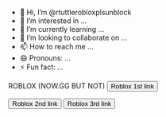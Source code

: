 - 👋 Hi, I’m @rtuttlerobloxplsunblock
- 👀 I’m interested in ...
- 🌱 I’m currently learning ...
- 💞️ I’m looking to collaborate on ...
- 📫 How to reach me ...
- 😄 Pronouns: ...
- ⚡ Fun fact: ...
<!DOCTYPE html>
<html>

<head>
  <meta charset="utf-8">
  <meta name="viewport" content="width=device-width">
  <title>replit</title>
  <link href="style.css" rel="stylesheet" type="text/css" />
</head>


<body>
  ROBLOX (NOW.GG BUT NOT)
  <script src="script.js"></script>
<button onclick="location.href = 'https://selfstudybrain.com/';" id="myButton" class="float-left submit-button" >Roblox 1st link</button>
  <script src="script.js"></script>

  <button onclick="location.href = 'https://universityequality.com/';" id="myButton" class="float-left submit-button" >Roblox 2nd link</button> 
<a href="https://www.mathsspot.com">
<button class="button"> Roblox 3rd link </button>
   <script src="script.js"> </script>
  <!--
  This script places a badge on your repl's full-browser view back to your repl's cover
  page. Try various colors for the theme: dark, light, red, orange, yellow, lime, green,
  teal, blue, blurple, magenta, pink!
  -->
  <script src="https://replit.com/public/js/replit-badge-v2.js" theme="dark" position="bottom-right"></script>
</body>

</html>
<!---
rtuttlerobloxplsunblock/rtuttlerobloxplsunblock is a ✨ special ✨ repository because its `README.md` (this file) appears on your GitHub profile.
You can click the Preview link to take a look at your changes.
--->
